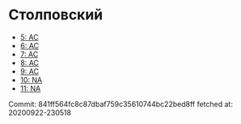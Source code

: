 # Столповский
- [5: AC](5.md)
- [6: AC](6.md)
- [7: AC](7.md)
- [8: AC](8.md)
- [9: AC](9.md)
- [10: NA](10.md)
- [11: NA](11.md)

Commit: 841ff564fc8c87dbaf759c35610744bc22bed8ff
 fetched at: 20200922-230518
